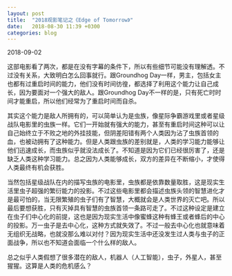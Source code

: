 ```yaml
---
layout: post
title:  "2018观影笔记之《Edge of Tomorrow》"
date:   2018-08-30 11:39 +0300
categories: blog
---
```


2018-09-02

这部电影看了两次，都是在没有字幕的条件下，所以有些细节可能没有理解透。不过没有关系，大致明白怎么回事就行。跟Groundhog Day一样，男主，包括女主也都有过重启时间的能力，他们没有时间彷徨，都选择了利用这个能力让自己成长，因为要面对一个强大的敌人。跟Groundhog Day不一样的是，只有死亡时时间才能重启，所以他们经常为了重启时间而自杀。

其实这个能力是敌人所拥有的，可以简单认为是虫族，像星际争霸游戏里或者星级战队电影里的虫族一样。它们一开始就有强大的能力，甚至有重启时间这种可以让自己始终立于不败之地的外挂技能，但阴差阳错有两个人类因为沾了虫族首领的血，也被动拥有了这种能力。但是人类跟虫族的差别就是，人类的学习能力能够让他们迅速成长，而虫族似乎就没法成长了。不知道是因为它们已经很厉害了，还是缺乏人类这种学习能力。总之因为人类能够成长，双方的差异在不断缩小，才使得人类最终有机会获胜。

当然包括星级战队在内的描写虫族的电影里，虫族都是依靠数量取胜，这是现实生活里虫子超强的繁衍能力的投影。不过这些电影里都会描述虫族头领的智慧进化才是最可怕的，当无限繁殖的虫子们有了智慧，大概就会是人类世界的灭亡吧。所以最后要想获胜，只有灭掉具有智慧的虫族首领一条路可走了。不过这种设定是建立在虫子们中心化的前提，这也是因为现实生活中像蜜蜂这种有蜂王或者蜂后的中心的投影。万一虫子是去中心化，这种方式就失效了。不过一般去中心化也就意味着无组织无战略，也就没那么难以对付？因为现实生活中还没发生过人类与虫子的正面战争，所以也不知道会面临一个什么样的敌人。

总之似乎人类假想了很多潜在的敌人，机器人（人工智能），虫子，外星人，甚至猩猩。这算是人类的危机感么？




<!--end-->
